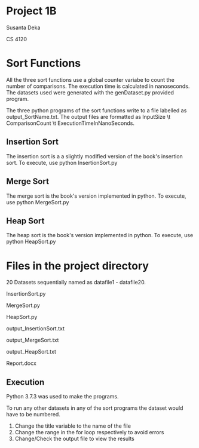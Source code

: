 # Project 1B

Susanta Deka

CS 4120

# Sort Functions
All the three sort functions use a global counter variabe to count the number of comparisons. The execution time is calculated in nanoseconds. The datasets used were generated with the genDataset.py provided program.

The three python programs of the sort functions write to a file labelled as output_SortName.txt. The output files are formatted as InputSize \t ComparisonCount \t ExecutionTimeInNanoSeconds.



## Insertion Sort
The insertion sort is a a slightly modified version of the book's insertion sort.
To execute, use python InsertionSort.py

## Merge Sort
The merge sort is the book's version implemented in python.
To execute, use python MergeSort.py

## Heap Sort
The heap sort is the book's version implemented in python.
To execute, use python HeapSort.py

# Files in the project directory

20 Datasets sequentially named as datafile1 - datafile20.

InsertionSort.py

MergeSort.py

HeapSort.py

output_InsertionSort.txt

output_MergeSort.txt

output_HeapSort.txt

Report.docx


## Execution
Python 3.7.3 was used to make the programs.

To run any other datasets in any of the sort programs the dataset would have to be numbered.


1. Change the title variable to the name of the file
2. Change the range in the for loop respectively to avoid errors
3. Change/Check the output file to view the results
